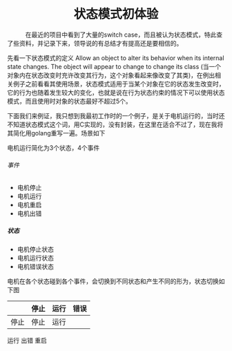 # <center> 状态模式初体验
　　　在最近的项目中看到了大量的switch case，而且被认为状态模式，特此查了些资料，并记录下来，领导说的有总结才有提高还是要相信的。

先看一下状态模式的定义 Allow an object to alter its behavior when its internal state changes. The object will appear to change to change its class (当一个对象内在状态改变时充许改变其行为，这个对象看起来像改变了其类)，在例出相关例子之前看看其使用场景，状态模式适用于当某个对象在它的状态发生改变时，它的行为也随着发生较大的变化，也就是说在行为状态约束的情况下可以使用状态模式，而且使用时对象的状态最好不超过5个。

下面我们来例证，我只想到我最初工作时的一个例子，是关于电机运行的，当时还不知道状态模式这个词，用C实现的，没有封装，在这里在适合不过了，现在我将其简化用golang重写一遍。场景如下

电机运行简化为3个状态，4个事件
###### 事件

* 电机停止
* 电机运行
* 电机重启
* 电机出错
##### 状态

* 电机停止状态
* 电机运行状态
* 电机错误状态

电机在各个状态碰到各个事件，会切换到不同状态和产生不同的形为，状态切换如下图


|   |停止|运行|错误
|---|----|----|----|
停止|停止|运行|
运行
出错
重启